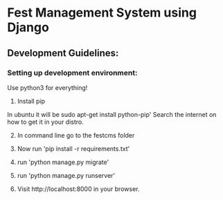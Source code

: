 # Fest Management System using Django


## Development Guidelines:

### Setting up development environment:

Use python3 for everything!

1. Install pip

In ubuntu it will be sudo apt-get install python-pip'
Search the internet on how to get it in your distro.

2. In command line go to the festcms folder

3. Now run 'pip install -r requirements.txt'

4. run 'python manage.py migrate'

5. run 'python manage.py runserver'

6. Visit http://localhost:8000 in your browser.
